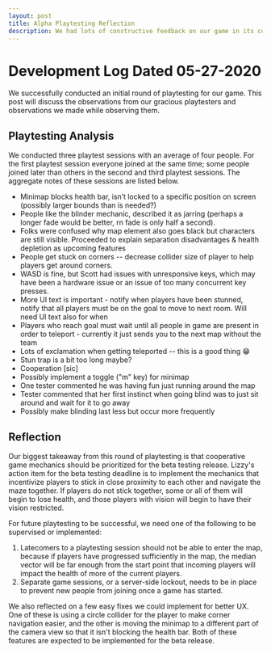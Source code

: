 ```yaml
---
layout: post
title: Alpha Playtesting Reflection
description: We had lots of constructive feedback on our game in its current state, and discuss the takeaways for the next round of features to implement.
---
```


# Development Log Dated 05-27-2020

We successfully conducted an initial round of playtesting for our game. 
This post will discuss the observations from our gracious playtesters 
and observations we made while observing them.

## Playtesting Analysis

We conducted three playtest sessions with an average of four people. For the first playtest session everyone joined at the same time; some people joined later than others in the second and third playtest sessions. The aggregate notes of these sessions are listed below.

* Minimap blocks health bar, isn’t locked to a specific position on screen (possibly larger bounds than is needed?)
* People like the blinder mechanic, described it as jarring (perhaps a longer fade would be better, rn fade is only half a second).
* Folks were confused why map element also goes black but characters are still visible. Proceeded to explain separation disadvantages & health depletion as upcoming features
* People get stuck on corners -- decrease collider size of player to help players get around corners. 
* WASD is fine, but Scott had issues with unresponsive keys, which may have been a hardware issue or an issue of too many concurrent key presses.
* More UI text is important - notify when players have been stunned, notify that all players must be on the goal to move to next room. Will need UI text also for when 
* Players who reach goal must wait until all people in game are present in order to teleport - currently it just sends you to the next map without the team
* Lots of exclamation when getting teleported -- this is a good thing :grin:
* Stun trap is a bit too long maybe?
* Cooperation [sic]
* Possibly implement a toggle ("m" key) for minimap
* One tester commented he was having fun just running around the map
* Tester commented that her first instinct when going blind was to just sit around and wait for it to go away
* Possibly make blinding last less but occur more frequently

## Reflection

Our biggest takeaway from this round of playtesting is that cooperative 
game mechanics should be prioritized for the beta testing release. Lizzy's 
action item for the beta testing deadline is to implement the mechanics 
that incentivize players to stick in close proximity to each other and 
navigate the maze together. If players do not stick together, some or 
all of them will begin to lose health, and those players with vision will 
begin to have their vision restricted.

For future playtesting to be successful, we need one of the following to 
be supervised or implemented:

1. Latecomers to a playtesting session should not be able to enter the 
    map, because if players have progressed sufficiently in the map, 
    the median vector will be far enough from the start point that 
    incoming players will impact the health of more of the current 
    players.
2. Separate game sessions, or a server-side lockout, needs to be in 
    place to prevent new people from joining once a game has started.

We also reflected on a few easy fixes we could implement for better UX. 
One of these is using a circle collider for the player to make corner 
navigation easier, and the other is moving the minimap to a different 
part of the camera view so that it isn't blocking the health bar. Both 
of these features are expected to be implemented for the beta release.
